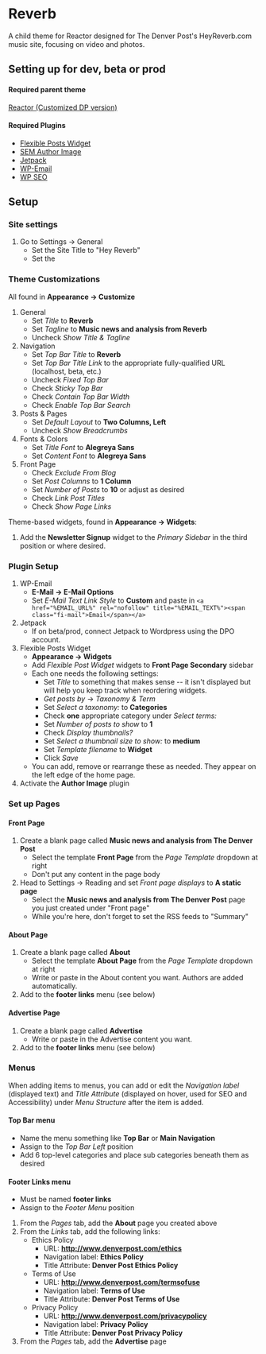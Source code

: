 # Reverb

A child theme for Reactor designed for The Denver Post's HeyReverb.com music site, focusing on video and photos.

## Setting up for dev, beta or prod

#### Required parent theme

[Reactor (Customized DP version)](http://extras.denverpost.com/media/wp/reactor.zip)

#### Required Plugins

* [Flexible Posts Widget](https://wordpress.org/plugins/flexible-posts-widget/)
* [SEM Author Image](https://wordpress.org/plugins/sem-author-image/)
* [Jetpack](https://wordpress.org/plugins/jetpack/)
* [WP-Email](https://wordpress.org/plugins/wp-email/)
* [WP SEO](https://wordpress.org/plugins/wordpress-seo/)

## Setup

### Site settings

1. Go to Settings -> General
	* Set the Site Title to "Hey Reverb"
	* Set the 

### Theme Customizations

All found in **Appearance -> Customize**

1. General
	* Set *Title* to **Reverb**
	* Set *Tagline* to **Music news and analysis from Reverb**
	* Uncheck *Show Title & Tagline*
2. Navigation
	* Set *Top Bar Title* to **Reverb**
	* Set *Top Bar Title Link* to the appropriate fully-qualified URL (localhost, beta, etc.)
	* Uncheck *Fixed Top Bar*
	* Check *Sticky Top Bar*
	* Check *Contain Top Bar Width*
	* Check *Enable Top Bar Search*
3. Posts & Pages
	* Set *Default Layout* to **Two Columns, Left**
	* Uncheck *Show Breadcrumbs*
4. Fonts & Colors
	* Set *Title Font* to **Alegreya Sans**
	* Set *Content Font* to **Alegreya Sans**
5. Front Page
	* Check *Exclude From Blog*
	* Set *Post Columns* to **1 Column**
	* Set *Number of Posts* to **10** or adjust as desired
	* Check *Link Post Titles*
	* Check *Show Page Links*

Theme-based widgets, found in **Appearance -> Widgets**:

1. Add the **Newsletter Signup** widget to the *Primary Sidebar* in the third position or where desired.

### Plugin Setup

1. WP-Email
	* **E-Mail -> E-Mail Options**
	* Set *E-Mail Text Link Style* to **Custom** and paste in `<a href="%EMAIL_URL%" rel="nofollow" title="%EMAIL_TEXT%"><span class="fi-mail">Email</span></a>`
2. Jetpack
	* If on beta/prod, connect Jetpack to Wordpress using the DPO account.
3. Flexible Posts Widget
	* **Appearance -> Widgets**
	* Add *Flexible Post Widget* widgets to **Front Page Secondary** sidebar
	* Each one needs the following settings:
		* Set *Title* to something that makes sense -- it isn't displayed but will help you keep track when reordering widgets.
		* *Get posts by* -> *Taxonomy & Term*
		* Set *Select a taxonomy:* to **Categories**
		* Check **one** appropriate category under *Select terms:*
		* Set *Number of posts to show* to **1**
		* Check *Display thumbnails?*
		* Set *Select a thumbnail size to show:* to **medium**
		* Set *Template filename* to **Widget**
		* Click *Save*
	* You can add, remove or rearrange these as needed. They appear on the left edge of the home page.
4. Activate the **Author Image** plugin

### Set up Pages

#### Front Page

1. Create a blank page called **Music news and analysis from The Denver Post**
	* Select the template **Front Page** from the *Page Template* dropdown at right
	* Don't put any content in the page body
2. Head to Settings -> Reading and set *Front page displays*  to **A static page**
	* Select the **Music news and analysis from The Denver Post** page you just created under "Front page"
	* While you're here, don't forget to set the RSS feeds to "Summary"

#### About Page

1. Create a blank page called **About**
	* Select the template **About Page** from the *Page Template* dropdown at right
	* Write or paste in the About content you want. Authors are added automatically.
2. Add to the **footer links** menu (see below)

#### Advertise Page

1. Create a blank page called **Advertise**
	* Write or paste in the Advertise content you want.
2. Add to the **footer links** menu (see below)

### Menus

When adding items to menus, you can add or edit the *Navigation label* (displayed text) and *Title Attribute* (displayed on hover, used for SEO and Accessibility) under *Menu Structure* after the item is added.

#### Top Bar menu

* Name the menu something like **Top Bar** or **Main Navigation**
* Assign to the *Top Bar Left* position
* Add 6 top-level categories and place sub categories beneath them as desired

#### Footer Links menu

* Must be named **footer links**
* Assign to the *Footer Menu* position

1. From the *Pages* tab, add the **About** page you created above
2. From the *Links* tab, add the following links:
	* Ethics Policy
		* URL: **http://www.denverpost.com/ethics**
		* Navigation label: **Ethics Policy**
		* Title Attribute: **Denver Post Ethics Policy**
	* Terms of Use
		* URL: **http://www.denverpost.com/termsofuse**
		* Navigation label: **Terms of Use**
		* Title Attribute: **Denver Post Terms of Use**
	* Privacy Policy
		* URL: **http://www.denverpost.com/privacypolicy**
		* Navigation label: **Privacy Policy**
		* Title Attribute: **Denver Post Privacy Policy**
3. From the *Pages* tab, add the **Advertise** page

